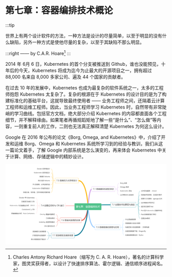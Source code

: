 # 第七章：容器编排技术概论

:::tip <a/>

世界上有两个设计软件的方法，一种方法是设计的尽量简单，以至于明显的没有什么缺陷，另外一种方式是使他尽量的复杂，以至于其缺陷不那么明显。

:::right
—— by C.A.R. Hoare[^1]
:::

2014 年 6月 6 日，Kubernetes 的首个分支被推送到 Github，谁也没能预见，十年后的今天，Kubernetes 将成为迄今为止最大的开源项目之一，拥有超过 88,000 名来自 8,000 多家公司、遍及 44 个国家的贡献者。

在过去 10 年的发展中，Kubernetes 也成为最复杂的软件系统之一，太多的工程师抱怨 Kubernetes 太复杂了。复杂的根源在于 Kubernetes 的设计目的是为了构建标准化的基础平台，这就导致最终使用者 —— 业务工程师之间，还隔着云计算工程师和运维工程师。因此，当业务工程师学习 Kubernetes 时，自然带有非常陡峭的学习曲线。包括官方文档，绝大部分介绍 Kubernetes 的内容都直面各个工程细节，并不解释缘由。如果笔者再循规蹈矩地了解一些“是什么”、“怎么做”等内容，一则重复前人的工作，二则也无法真正解释清楚 Kubernetes 为何这么设计。

Google 在 2016 年公布的论文《Borg, Omega, and Kubernetes》中，介绍了开发和运维 Borg、Omega 和 Kubernetes 系统所学习到的经验与教训，我们从这一篇论文着手，了解 Google 内部系统是怎么演变的，再来体会 Kubernetes 中关于计算、网络、存储逻辑中的精妙设计。

<div  align="center">
  <img src="../assets/container-summary.png" width = "550"  align=center />
</div>

[^1]: Charles Antony Richard Hoare（缩写为 C. A. R. Hoare），著名的计算科学家，图灵奖获得者，以设计了快速排序算法、霍尔逻辑、通信顺序进程闻名。